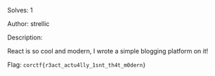 Solves: 1

Author: strellic

Description:

React is so cool and modern, I wrote a simple blogging platform on it!

Flag: `corctf{r3act_actu4lly_1snt_th4t_m0dern}`
